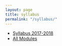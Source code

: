 ```yaml
---
layout: page
title: syllabus
permalink: "/syllabus/"
---
```


* [Syllabus 2017-2018](/syllabus/current/)
* [All Modules](/syllabus/units)
